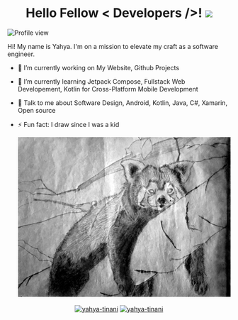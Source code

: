 <h1 align="center"> Hello Fellow < Developers />! <img src = "https://raw.githubusercontent.com/MartinHeinz/MartinHeinz/master/wave.gif" width = 50px> </h1>
<p align='center'>

![Profile view](https://komarev.com/ghpvc/?username=whyrising)

</p>
<div size='20px'> Hi! My name is Yahya. I'm on a mission to elevate my craft as a software engineer.
</div>

- 🔭 I’m currently working on My Website, Github Projects

- 🌱 I’m currently learning Jetpack Compose, Fullstack Web Developement, Kotlin for Cross-Platform Mobile Development

- 💬 Talk to me about Software Design, Android, Kotlin, Java, C#, Xamarin, Open source

- ⚡ Fun fact: I draw since I was a kid

  ![](./art/drawing.png)

<p align="center">
<a href="https://www.linkedin.com/in/yahya-tinani" target="blank"><img align="center" src="https://cdn.jsdelivr.net/npm/simple-icons@3.0.1/icons/linkedin.svg" alt="yahya-tinani" height="20" width="20" /></a>
<a href = 'https://www.github.com/whyrising'> <img align="center" src="https://cdn.jsdelivr.net/npm/simple-icons@3.0.1/icons/github.svg" alt="yahya-tinani" height="20" width="20" /></a>
</p>

<!--
**whyrising/whyrising** is a ✨ _special_ ✨ repository because its `README.md` (this file) appears on your GitHub profile.

Here are some ideas to get you started:

- 🔭 I’m currently working on ...
- 🌱 I’m currently learning ...
- 👯 I’m looking to collaborate on ...
- 🤔 I’m looking for help with ...
- 💬 Ask me about ...
- 📫 How to reach me: ...
- 😄 Pronouns: ...
- ⚡ Fun fact: ...
-->
